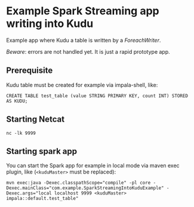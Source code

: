 # Example Spark Streaming app writing into Kudu 

Example app where Kudu a table is written by a *ForeachWriter*.

*Beware*: errors are not handled yet. It is just a rapid prototype app. 

## Prerequisite

Kudu table must be created for example via impala-shell, like:

```
CREATE TABLE test_table (value STRING PRIMARY KEY, count INT) STORED AS KUDU;
```

## Starting Netcat

```
nc -lk 9999
```


## Starting spark app

You can start the Spark app for example in local mode via maven exec plugin, like (`<kuduMaster>` must be replaced):

```
mvn exec:java -Dexec.classpathScope="compile" -pl core -Dexec.mainClass="com.example.SparkStreamingIntoKuduExample" -Dexec.args="local localhost 9999 <kuduMaster> impala::default.test_table"
```

